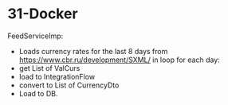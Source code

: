 # 31-Docker

FeedServiceImp:
- Loads currency rates for the last 8 days from https://www.cbr.ru/development/SXML/ in loop for each day:
- get List of ValCurs 
- load to IntegrationFlow
- convert to List of CurrencyDto
- Load to DB.
